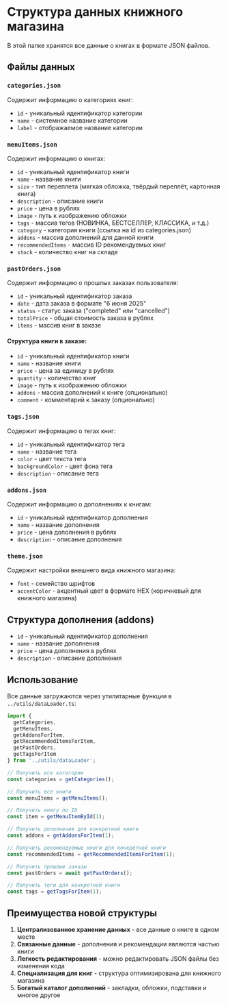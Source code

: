 # Структура данных книжного магазина

В этой папке хранятся все данные о книгах в формате JSON файлов.

## Файлы данных

### `categories.json`
Содержит информацию о категориях книг:
- `id` - уникальный идентификатор категории
- `name` - системное название категории
- `label` - отображаемое название категории

### `menuItems.json`
Содержит информацию о книгах:
- `id` - уникальный идентификатор книги
- `name` - название книги
- `size` - тип переплета (мягкая обложка, твёрдый переплёт, картонная книга)
- `description` - описание книги
- `price` - цена в рублях
- `image` - путь к изображению обложки
- `tags` - массив тегов (НОВИНКА, БЕСТСЕЛЛЕР, КЛАССИКА, и т.д.)
- `category` - категория книги (ссылка на id из categories.json)
- `addons` - массив дополнений для данной книги
- `recommendedItems` - массив ID рекомендуемых книг
- `stock` - количество книг на складе

### `pastOrders.json`
Содержит информацию о прошлых заказах пользователя:
- `id` - уникальный идентификатор заказа
- `date` - дата заказа в формате "6 июня 2025"
- `status` - статус заказа ("completed" или "cancelled")
- `totalPrice` - общая стоимость заказа в рублях
- `items` - массив книг в заказе

#### Структура книги в заказе:
- `id` - уникальный идентификатор книги
- `name` - название книги
- `price` - цена за единицу в рублях
- `quantity` - количество книг
- `image` - путь к изображению обложки
- `addons` - массив дополнений к книге (опционально)
- `comment` - комментарий к заказу (опционально)

### `tags.json`
Содержит информацию о тегах книг:
- `id` - уникальный идентификатор тега
- `name` - название тега
- `color` - цвет текста тега
- `backgroundColor` - цвет фона тега
- `description` - описание тега

### `addons.json`
Содержит информацию о дополнениях к книгам:
- `id` - уникальный идентификатор дополнения
- `name` - название дополнения
- `price` - цена дополнения в рублях
- `description` - описание дополнения

### `theme.json`
Содержит настройки внешнего вида книжного магазина:
- `font` - семейство шрифтов
- `accentColor` - акцентный цвет в формате HEX (коричневый для книжного магазина)

## Структура дополнения (addons)
- `id` - уникальный идентификатор дополнения
- `name` - название дополнения
- `price` - цена дополнения в рублях
- `description` - описание дополнения

## Использование

Все данные загружаются через утилитарные функции в `../utils/dataLoader.ts`:

```typescript
import { 
  getCategories, 
  getMenuItems, 
  getAddonsForItem,
  getRecommendedItemsForItem,
  getPastOrders,
  getTagsForItem
} from '../utils/dataLoader';

// Получить все категории
const categories = getCategories();

// Получить все книги
const menuItems = getMenuItems();

// Получить книгу по ID
const item = getMenuItemById(1);

// Получить дополнения для конкретной книги
const addons = getAddonsForItem(1);

// Получить рекомендуемые книги для конкретной книги
const recommendedItems = getRecommendedItemsForItem(1);

// Получить прошлые заказы
const pastOrders = await getPastOrders();

// Получить теги для конкретной книги
const tags = getTagsForItem(1);
```

## Преимущества новой структуры

1. **Централизованное хранение данных** - все данные о книге в одном месте
2. **Связанные данные** - дополнения и рекомендации являются частью книги
3. **Легкость редактирования** - можно редактировать JSON файлы без изменения кода
4. **Специализация для книг** - структура оптимизирована для книжного магазина
5. **Богатый каталог дополнений** - закладки, обложки, подставки и многое другое 